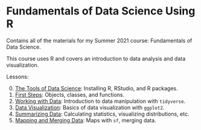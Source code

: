 # Fundamentals of Data Science Using R
Contains all of the materials for my Summer 2021 course: Fundamentals of Data Science.

This course uses R and covers an introduction to data analysis and data visualization. 

Lessons:

0. [The Tools of Data Science](lessons/lesson_0.Rmd): Installing R, RStudio, and R packages.
1. [First Steps](lessons/lesson_1.Rmd): Objects, classes, and functions.
2. [Working with Data](lessons/lesson_2.Rmd): Introduction to data manipulation with `tidyverse`.
3. [Data Visualization](lessons/lesson_3.Rmd): Basics of data visualization with `ggplot2`.
4. [Summarizing Data](lessons/lesson_4.Rmd): Calculating statistics, visualizing distributions, etc.
5. [Mapping and Merging Data](lessons/lesson_5.Rmd): Maps with `sf`, merging data. 
